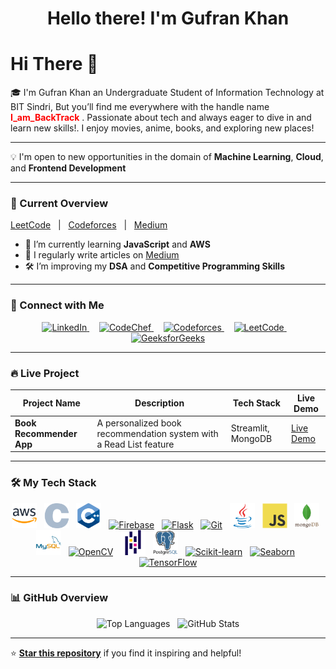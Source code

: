 <h1 align="center"> Hello there! I'm Gufran Khan</h1>
 
<p align="center"> 
 <h1> Hi There 👋 </h1>
🎓 I'm Gufran Khan  an Undergraduate Student of Information Technology at BIT Sindri,
 But you’ll find me everywhere with the handle name <b style="color:red">I_am_BackTrack</b> . 
 Passionate about tech and always eager to dive in and learn new skills!.
I enjoy  movies,  anime,  books, and  exploring new places!
</p>


---

💡 I'm open to new opportunities in the domain of **Machine Learning**, **Cloud**, and **Frontend Development**

---

### 🚀 Current Overview

[LeetCode](https://leetcode.com/u/gufrankhan/) &nbsp; | &nbsp; [Codeforces](https://codeforces.com/profile/i_am_backtrack) &nbsp; | &nbsp; [Medium](https://medium.com/@gufrankhankab123)

- 🌱 I’m currently learning **JavaScript** and **AWS**
- 📝 I regularly write articles on [Medium](https://medium.com/@gufrankhankab123)
- 🛠️ I’m improving my **DSA** and **Competitive Programming Skills**

---

### 🤝 Connect with Me

<p align="center">
  <a href="https://www.linkedin.com/in/gufran-khan-1ba346292/" target="_blank">
    <img src="https://cdn.jsdelivr.net/gh/devicons/devicon/icons/linkedin/linkedin-original.svg" alt="LinkedIn" height="30" width="40"/>
  </a>&nbsp;&nbsp;&nbsp;
  <a href="https://www.codechef.com/users/codewithgufran" target="_blank">
    <img src="https://cdn.codechef.com/sites/all/themes/abessive/cc-logo.svg" alt="CodeChef" height="30" width="40"/>
  </a>&nbsp;&nbsp;&nbsp;

  <a href="https://codeforces.com/profile/i_am_backtrack" target="_blank">
    <img src="https://sta.codeforces.com/s/20457/images/codeforces-logo-with-telegram.png" alt="Codeforces" height="30" width="40"/>
  </a>&nbsp;&nbsp;&nbsp;

  <a href="https://leetcode.com/u/gufrankhan/" target="_blank">
    <img src="https://upload.wikimedia.org/wikipedia/commons/1/19/LeetCode_logo_black.png" alt="LeetCode" height="30" width="40"/>
  </a>&nbsp;&nbsp;&nbsp;

  <a href="https://www.geeksforgeeks.org/user/kakababawa0p92/" target="_blank">
    <img src="https://upload.wikimedia.org/wikipedia/commons/4/43/GeeksforGeeks.svg" alt="GeeksforGeeks" height="30" width="40"/>
  </a>
</p>

---

### 🔥 Live Project

| Project Name             | Description                                                        | Tech Stack            | Live Demo |
|--------------------------|--------------------------------------------------------------------|------------------------|-----------|
| **Book Recommender App** | A personalized book recommendation system with a Read List feature | Streamlit, MongoDB     | [Live Demo](https://bookrecommendersystem-hkrgvy42xwtruiw9siq5b9.streamlit.app/) |

---

### 🛠️ My Tech Stack

<p align="center">
  <a href="https://aws.amazon.com" target="_blank"><img src="https://raw.githubusercontent.com/devicons/devicon/master/icons/amazonwebservices/amazonwebservices-original-wordmark.svg" alt="AWS" width="40" height="40"/></a>&nbsp;&nbsp;
  <a href="https://www.cprogramming.com/" target="_blank"><img src="https://raw.githubusercontent.com/devicons/devicon/master/icons/c/c-original.svg" alt="C" width="40" height="40"/></a>&nbsp;&nbsp;
  <a href="https://www.w3schools.com/cpp/" target="_blank"><img src="https://raw.githubusercontent.com/devicons/devicon/master/icons/cplusplus/cplusplus-original.svg" alt="C++" width="40" height="40"/></a>&nbsp;&nbsp;
  <a href="https://firebase.google.com/" target="_blank"><img src="https://www.vectorlogo.zone/logos/firebase/firebase-icon.svg" alt="Firebase" width="40" height="40"/></a>&nbsp;&nbsp;
  <a href="https://flask.palletsprojects.com/" target="_blank"><img src="https://www.vectorlogo.zone/logos/palletsprojects_flask/palletsprojects_flask-icon.svg" alt="Flask" width="40" height="40"/></a>&nbsp;&nbsp;
  <a href="https://git-scm.com/" target="_blank"><img src="https://www.vectorlogo.zone/logos/git-scm/git-scm-icon.svg" alt="Git" width="40" height="40"/></a>&nbsp;&nbsp;
  <a href="https://www.java.com" target="_blank"><img src="https://raw.githubusercontent.com/devicons/devicon/master/icons/java/java-original.svg" alt="Java" width="40" height="40"/></a>&nbsp;&nbsp;
  <a href="https://developer.mozilla.org/en-US/docs/Web/JavaScript" target="_blank"><img src="https://raw.githubusercontent.com/devicons/devicon/master/icons/javascript/javascript-original.svg" alt="JavaScript" width="40" height="40"/></a>&nbsp;&nbsp;
  <a href="https://www.mongodb.com/" target="_blank"><img src="https://raw.githubusercontent.com/devicons/devicon/master/icons/mongodb/mongodb-original-wordmark.svg" alt="MongoDB" width="40" height="40"/></a>&nbsp;&nbsp;
  <a href="https://www.mysql.com/" target="_blank"><img src="https://raw.githubusercontent.com/devicons/devicon/master/icons/mysql/mysql-original-wordmark.svg" alt="MySQL" width="40" height="40"/></a>&nbsp;&nbsp;
  <a href="https://opencv.org/" target="_blank"><img src="https://www.vectorlogo.zone/logos/opencv/opencv-icon.svg" alt="OpenCV" width="40" height="40"/></a>&nbsp;&nbsp;
  <a href="https://pandas.pydata.org/" target="_blank"><img src="https://raw.githubusercontent.com/devicons/devicon/master/icons/pandas/pandas-original.svg" alt="Pandas" width="40" height="40"/></a>&nbsp;&nbsp;
  <a href="https://www.postgresql.org" target="_blank"><img src="https://raw.githubusercontent.com/devicons/devicon/master/icons/postgresql/postgresql-original-wordmark.svg" alt="PostgreSQL" width="40" height="40"/></a>&nbsp;&nbsp;
  <a href="https://scikit-learn.org/" target="_blank"><img src="https://upload.wikimedia.org/wikipedia/commons/0/05/Scikit_learn_logo_small.svg" alt="Scikit-learn" width="40" height="40"/></a>&nbsp;&nbsp;
  <a href="https://seaborn.pydata.org/" target="_blank"><img src="https://seaborn.pydata.org/_images/logo-mark-lightbg.svg" alt="Seaborn" width="40" height="40"/></a>&nbsp;&nbsp;
  <a href="https://www.tensorflow.org" target="_blank"><img src="https://www.vectorlogo.zone/logos/tensorflow/tensorflow-icon.svg" alt="TensorFlow" width="40" height="40"/></a>
</p>

---

### 📊 GitHub Overview

<p align="center">
  <img src="https://github-readme-stats.vercel.app/api/top-langs?username=igufrankhan&show_icons=true&locale=en&layout=compact" alt="Top Languages" />&nbsp;&nbsp;
  <img src="https://github-readme-stats.vercel.app/api?username=igufrankhan&show_icons=true&locale=en" alt="GitHub Stats" />
</p>

---

⭐️ **[Star this repository](https://github.com/iGufrankhan/iGufrankhan)** if you find it inspiring and helpful!


